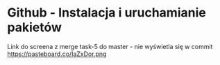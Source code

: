 ﻿# Github - Instalacja i uruchamianie pakietów

Link do screena z merge task-5 do master - nie wyświetla się w commit
https://pasteboard.co/IaZxDor.png


